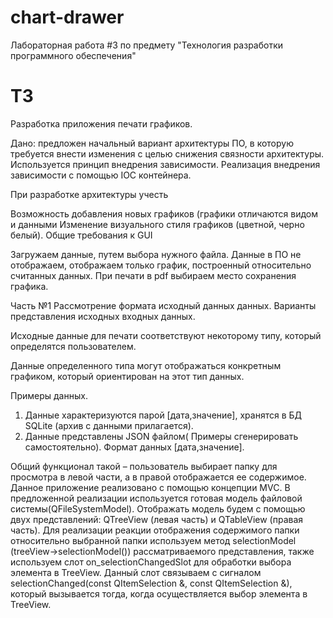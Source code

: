 # chart-drawer
Лабораторная работа #3 по предмету "Технология разработки программного обеспечения" 

# ТЗ
Разработка приложения печати графиков.

Дано: предложен начальный вариант архитектуры ПО, в которую требуется внести изменения с целью снижения связности архитектуры. Используется принцип внедрения зависимости. Реализация внедрения зависимости с помощью IOC контейнера.

При разработке архитектуры учесть

Возможность добавления новых графиков (графики отличаются видом и данными Изменение визуального стиля графиков (цветной, черно белый). Общие требования к GUI

Загружаем данные, путем выбора нужного файла. Данные в ПО не отображаем, отображаем только график, построенный относительно считанных данных. При печати в pdf выбираем место сохранения графика.

Часть №1 Рассмотрение формата исходный данных данных. Варианты представления исходных входных данных.

Исходные данные для печати соответствуют некоторому типу, который определятся пользователем.

Данные определенного типа могут отображаться конкретным графиком, который ориентирован на этот тип данных.

Примеры данных.
1) Данные характеризуются парой [дата,значение], хранятся в БД SQLite (архив с данными прилагается).
2) Данные представлены JSON файлом( Примеры сгенерировать самостоятельно). Формат данных [дата,значение].

Общий функционал такой – пользователь выбирает папку для просмотра в левой части, а в правой отображается ее содержимое. Данное приложение реализовано с помощью концепции MVC. В предложенной реализации используется готовая модель файловой системы(QFileSystemModel). Отображать модель будем с помощью двух представлений: QTreeView (левая часть) и QTableView (правая часть). Для реализации реакции отображения содержимого папки относительно выбранной папки используем метод selectionModel (treeView->selectionModel()) рассматриваемого представления, также используем слот on_selectionChangedSlot для обработки выбора элемента в TreeView. Данный слот связываем с сигналом selectionChanged(const QItemSelection &, const QItemSelection &), который вызывается тогда, когда осуществляется выбор элемента в TreeView.
